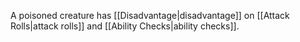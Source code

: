 A poisoned creature has [[Disadvantage|disadvantage]] on [[Attack Rolls|attack rolls]] and [[Ability Checks|ability checks]].